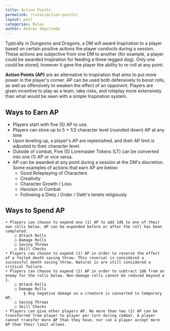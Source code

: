 ```yaml
---
title: Action Points
permalink: /rules/action-points/
layout: post
categories: Rules
author: Andres Sepulveda
---
```


Typically in Dungeons and Dragons, a DM will award Inspiration to a player based on certain positive actions the player conducts during a session. These actions are subjective from one DM to another (for example, a player could be awarded Inspiration for feeding a three-legged dog). Only one could be stored, however it gave the player the ability to re-roll at any point.

**Action Points (AP)** are an alternative to Inspiration that aims to put more power in the player's corner. AP can be used both defensively to boost rolls, as well as offensively to weaken the effect of an opponent. Players are given incentive to play as a team, take risks, and roleplay more extensively than what would be seen with a simple Inspiration system.

## Ways to Earn AP

- Players start with five (5) AP to use.
- Players can store up to 5 + 1/2 character level (rounded down) AP at any time
- Upon leveling up, a player's AP are replenished, and their AP limit is adjusted to their character level.
- Outside of combat, Five (5) Loremaster Tokens (LT) can be converted into one (1) AP or vice versa.
- AP can be awarded at any point during a session at the DM's discretion. Some examples of actions that earn AP are below:
  - Good Roleplaying of Characters
  - Creativity
  - Character Growth / Loss
  - Heroism in Combat
  - Following a Diety / Order / Oath's tenets religiously

## Ways to Spend AP

	• Players can choose to expend one (1) AP to add 1d6 to one of their own rolls below. AP can be expended before or after the roll has been completed.
		○ Attack Rolls
		○ Damage Rolls
		○ Saving Throws
		○ Skill Checks
	• Players can choose to expend (1) AP in order to reverse the effect of a failed death saving throw. This reversal is considered a successful death saving throw. Natural 1s are still considered a critical failure. 
	• Players can choose to expend (2) AP in order to subtract 1d6 from an enemy for the rolls below. Non-damage rolls cannot be reduced beyond a 1. 
		○ Attack Rolls
		○ Damage Rolls
			§ Any negative damage on a creature is converted to temporary HP.
		○ Saving Throws
		○ Skill Checks
	• Players can give other players AP. No more than two (2) AP can be transferred from player to player per turn during combat. A player cannot transfer more AP than they have, nor can a player accept more AP than their limit allows. 
